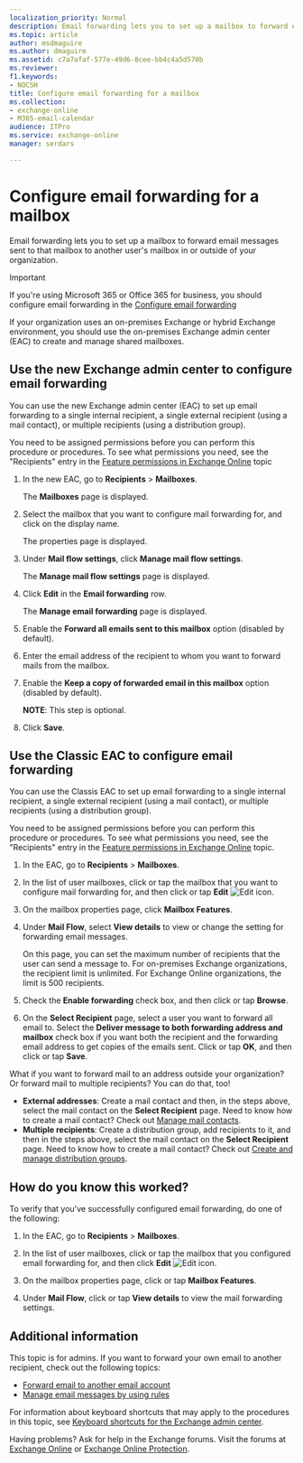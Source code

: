 ```yaml
---
localization_priority: Normal
description: Email forwarding lets you to set up a mailbox to forward email messages sent to that mailbox to another user's mailbox in or outside of your organization.
ms.topic: article
author: msdmaguire
ms.author: dmaguire
ms.assetid: c7a7afaf-577e-49d6-8cee-bb4c4a5d570b
ms.reviewer: 
f1.keywords:
- NOCSH
title: Configure email forwarding for a mailbox
ms.collection: 
- exchange-online
- M365-email-calendar
audience: ITPro
ms.service: exchange-online
manager: serdars

---
```


# Configure email forwarding for a mailbox

Email forwarding lets you to set up a mailbox to forward email messages sent to that mailbox to another user's mailbox in or outside of your organization.

> [!IMPORTANT]
> If you're using Microsoft 365 or Office 365 for business, you should configure email forwarding in the [Configure email forwarding](https://docs.microsoft.com/microsoft-365/admin/email/configure-email-forwarding)

If your organization uses an on-premises Exchange or hybrid Exchange environment, you should use the on-premises Exchange admin center (EAC) to create and manage shared mailboxes.

## Use the new Exchange admin center to configure email forwarding

You can use the new Exchange admin center (EAC) to set up email forwarding to a single internal recipient, a single external recipient (using a mail contact), or multiple recipients (using a distribution group).

You need to be assigned permissions before you can perform this procedure or procedures. To see what permissions you need, see the "Recipients" entry in the [Feature permissions in Exchange Online](../../permissions-exo/feature-permissions.md) topic

1. In the new EAC, go to **Recipients** \> **Mailboxes**.

   The **Mailboxes** page is displayed.

2. Select the mailbox that you want to configure mail forwarding for, and click on the display name.

   The properties page is displayed.

3. Under **Mail flow settings**, click **Manage mail flow settings**.

   The **Manage mail flow settings** page is displayed.

4. Click **Edit** in the **Email forwarding** row.

   The **Manage email forwarding** page is displayed.

5. Enable the **Forward all emails sent to this mailbox** option (disabled by default).

6. Enter the email address of the recipient to whom you want to forward mails from the mailbox.

7. Enable the **Keep a copy of forwarded email in this mailbox** option (disabled by default).

   **NOTE**: This step is optional.
 
8. Click **Save**.

## Use the Classic EAC to configure email forwarding

You can use the Classis EAC to set up email forwarding to a single internal recipient, a single external recipient (using a mail contact), or multiple recipients (using a distribution group).

You need to be assigned permissions before you can perform this procedure or procedures. To see what permissions you need, see the "Recipients" entry in the [Feature permissions in Exchange Online](../../permissions-exo/feature-permissions.md) topic.

1. In the EAC, go to **Recipients** \> **Mailboxes**.

2. In the list of user mailboxes, click or tap the mailbox that you want to configure mail forwarding for, and then click or tap **Edit** ![Edit icon](../../media/ITPro_EAC_EditIcon.gif).

3. On the mailbox properties page, click **Mailbox Features**.

4. Under **Mail Flow**, select **View details** to view or change the setting for forwarding email messages.

   On this page, you can set the maximum number of recipients that the user can send a message to. For on-premises Exchange organizations, the recipient limit is unlimited. For Exchange Online organizations, the limit is 500 recipients.

5. Check the **Enable forwarding** check box, and then click or tap **Browse**.

6. On the **Select Recipient** page, select a user you want to forward all email to. Select the **Deliver message to both forwarding address and mailbox** check box if you want both the recipient and the forwarding email address to get copies of the emails sent. Click or tap **OK**, and then click or tap **Save**.

What if you want to forward mail to an address outside your organization? Or forward mail to multiple recipients? You can do that, too!

- **External addresses**: Create a mail contact and then, in the steps above, select the mail contact on the **Select Recipient** page. Need to know how to create a mail contact? Check out [Manage mail contacts](../../recipients-in-exchange-online/manage-mail-contacts.md).
- **Multiple recipients**: Create a distribution group, add recipients to it, and then in the steps above, select the mail contact on the **Select Recipient** page. Need to know how to create a mail contact? Check out [Create and manage distribution groups](../../recipients-in-exchange-online/manage-distribution-groups/manage-distribution-groups.md).

## How do you know this worked?

To verify that you've successfully configured email forwarding, do one of the following:

1. In the EAC, go to **Recipients** \> **Mailboxes**.

2. In the list of user mailboxes, click or tap the mailbox that you configured email forwarding for, and then click **Edit** ![Edit icon](../../media/ITPro_EAC_EditIcon.gif).

3. On the mailbox properties page, click or tap **Mailbox Features**.

4. Under **Mail Flow**, click or tap **View details** to view the mail forwarding settings.

## Additional information

This topic is for admins. If you want to forward your own email to another recipient, check out the following topics:

- [Forward email to another email account](https://support.microsoft.com/office/ecafbc06-e812-4b9e-a7af-5074a9c7abd0)
- [Manage email messages by using rules](https://support.microsoft.com/office/c24f5dea-9465-4df4-ad17-a50704d66c59)

For information about keyboard shortcuts that may apply to the procedures in this topic, see [Keyboard shortcuts for the Exchange admin center](../../accessibility/keyboard-shortcuts-in-admin-center.md).

Having problems? Ask for help in the Exchange forums. Visit the forums at [Exchange Online](https://social.technet.microsoft.com/forums/msonline/home?forum=onlineservicesexchange) or [Exchange Online Protection](https://social.technet.microsoft.com/forums/forefront/home?forum=FOPE).

